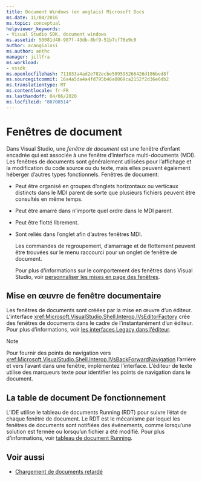 ```yaml
---
title: Document Windows (en anglais) Microsoft Docs
ms.date: 11/04/2016
ms.topic: conceptual
helpviewer_keywords:
- Visual Studio SDK, document windows
ms.assetid: 50081d48-987f-43db-8bf9-51b7cf76e9c0
author: acangialosi
ms.author: anthc
manager: jillfra
ms.workload:
- vssdk
ms.openlocfilehash: 711033a4ad2e782ecbe509595266426d186bed8f
ms.sourcegitcommit: 16a4a5da4a4fd795b46a0869ca2152f2d36e6db2
ms.translationtype: MT
ms.contentlocale: fr-FR
ms.lasthandoff: 04/06/2020
ms.locfileid: "80708514"
---
```

# <a name="document-windows"></a>Fenêtres de document
Dans Visual Studio, une *fenêtre de document* est une fenêtre d’enfant encadrée qui est associée à une fenêtre d’interface multi-documents (MDI). Les fenêtres de documents sont généralement utilisées pour l’affichage et la modification du code source ou du texte, mais elles peuvent également héberger d’autres types fonctionnels. Fenêtres de document:

- Peut être organisé en groupes d’onglets horizontaux ou verticaux distincts dans le MDI parent de sorte que plusieurs fichiers peuvent être consultés en même temps.

- Peut être amarré dans n’importe quel ordre dans le MDI parent.

- Peut être flotté librement.

- Sont reliés dans l’onglet afin d’autres fenêtres MDI.

  Les commandes de regroupement, d’amarrage et de flottement peuvent être trouvées sur le menu raccourci pour un onglet de fenêtre de document.

  Pour plus d’informations sur le comportement des fenêtres dans Visual Studio, voir [personnaliser les mises en page des fenêtres](../../ide/customizing-window-layouts-in-visual-studio.md).

## <a name="document-window-implementation"></a>Mise en œuvre de fenêtre documentaire
 Les fenêtres de documents sont créées par la mise en œuvre d’un éditeur. L’interface <xref:Microsoft.VisualStudio.Shell.Interop.IVsEditorFactory> crée des fenêtres de documents dans le cadre de l’instantanément d’un éditeur. Pour plus d’informations, voir [les interfaces Legacy dans l’éditeur](/visualstudio/extensibility/legacy-interfaces-in-the-editor?view=vs-2015).

> [!NOTE]
> Pour fournir des points de navigation vers <xref:Microsoft.VisualStudio.Shell.Interop.IVsBackForwardNavigation> l’arrière et vers l’avant dans une fenêtre, implémentez l’interface. L’éditeur de texte utilise des marqueurs texte pour identifier les points de navigation dans le document.

## <a name="the-running-document-table"></a>La table de document De fonctionnement
 L’IDE utilise le tableau de documents Running (RDT) pour suivre l’état de chaque fenêtre de document. Le RDT est le mécanisme par lequel les fenêtres de documents sont notifiées des événements, comme lorsqu’une solution est fermée ou lorsqu’un fichier a été modifié. Pour plus d’informations, voir [tableau de document Running](../../extensibility/internals/running-document-table.md).

## <a name="see-also"></a>Voir aussi
- [Chargement de documents retardé](../../extensibility/internals/delayed-document-loading.md)
